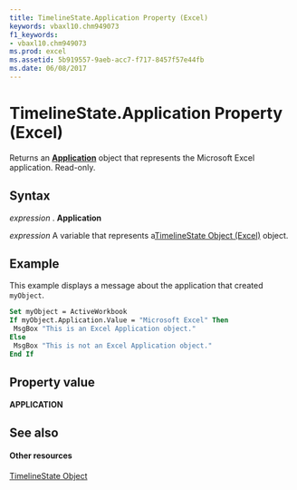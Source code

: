 ```yaml
---
title: TimelineState.Application Property (Excel)
keywords: vbaxl10.chm949073
f1_keywords:
- vbaxl10.chm949073
ms.prod: excel
ms.assetid: 5b919557-9aeb-acc7-f717-8457f57e44fb
ms.date: 06/08/2017
---
```



# TimelineState.Application Property (Excel)

Returns an  **[Application](Excel.Application(objec).md)** object that represents the Microsoft Excel application. Read-only.


## Syntax

 _expression_ . **Application**

 _expression_ A variable that represents a[TimelineState Object (Excel)](Excel.timelinestate.md) object.


## Example

This example displays a message about the application that created  `myObject`.


```vb
Set myObject = ActiveWorkbook 
If myObject.Application.Value = "Microsoft Excel" Then 
 MsgBox "This is an Excel Application object." 
Else 
 MsgBox "This is not an Excel Application object." 
End If
```


## Property value

 **APPLICATION**


## See also


#### Other resources



[TimelineState Object](Excel.timelinestate.md)


